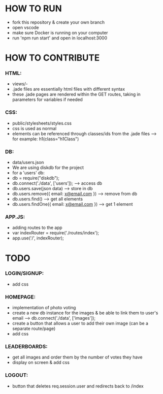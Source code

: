 # HOW TO RUN
- fork this repository & create your own branch
- open vscode
- make sure Docker is running on your computer
- run 'npm run start' and open in localhost:3000

# HOW TO CONTRIBUTE
### HTML:
- views/-
- .jade files are essentially html files with different syntax
- these .jade pages are rendered within the GET routes, taking in parameters for variables if needed
### CSS:
- public/stylesheets/styles.css
- css is used as normal
- elements can be referenced through classes/ids from the .jade files --> for example: h1(class="h1Class")
### DB:
- data/users.json
- We are using diskdb for the project
- for a 'users' db:
- db = require("diskdb");
- db.connect('./data', ['users']); --> access db
- db.users.save(json data) --> store in db
- db.users.remove({ email: x@email.com }) --> remove from db
- db.users.find() --> get all elements
- db.users.findOne({ email: x@email.com }) --> get 1 element
### APP.JS:
- adding routes to the app
- var indexRouter = require('./routes/index'); 
- app.use('/', indexRouter);

# TODO
### LOGIN/SIGNUP:
- add css
### HOMEPAGE:
- implementation of photo voting
- create a new db instance for the images & be able to link them to user's email --> db.connect('./data', ['images']);
- create a button that allows a user to add their own image (can be a separate route/page)
- add css
### LEADERBOARDS: 
- get all images and order them by the number of votes they have
- display on screen & add css
### LOGOUT:
- button that deletes req.session.user and redirects back to /index
